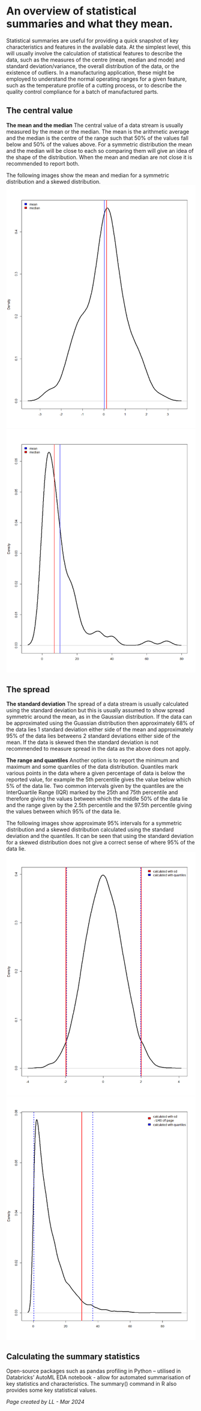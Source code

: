 # An overview of statistical summaries and what they mean. 

Statistical summaries are useful for providing a quick snapshot of key characteristics and features in the available data. 
At the simplest level, this will usually involve the calculation of statistical features to describe the data, such as 
the measures of the centre (mean, median and mode) and standard deviation/variance, the overall distribution 
of the data, or the existence of outliers. In a manufacturing application, these might be employed to understand 
the normal operating ranges for a given feature, such as the temperature profile of a cutting process, or to 
describe the quality control compliance for a batch of manufactured parts. 


## The central value

**The mean and the median**
The central value of a data stream is usually measured by the mean or the median. The mean is the arithmetic average and the median is the centre of the range such that 50% of the values fall below and 50% of the values above. For a symmetric distribution the mean and the median will be close to each so comparing them will give an idea of the shape of the distribution. When the mean and median are not close it is recommended to report both. 

The following images show the mean and median for a symmetric distribution and a skewed distribution.
![Gaussian mean and median](assets/img/meanmediannorm.png "Gaussian mean and median")
![Gamma mean and median](assets/img/meanmediangamma.png "Gamma mean and median")


## The spread

**The standard deviation**
The spread of a data stream is usually calculated using the standard deviation but this is usually assumed to show spread symmetric around the mean, as in the Gaussian distribution. If the data can be approximated using the Guassian distribution then approximately 68% of the data lies 1 standard deviation either side of the mean and approximately 95% of the data lies betweens 2 standard deviations either side of the mean.  If the data is skewed then the standard deviation is not recommended to measure spread in the data as the above does not apply. 

**The range and quantiles**
Another option is to report the minimum and maximum and some quantiles of the data distribution. Quantiles mark various points in the data where a given percentage of data is below the reported value, for example the 5th percentile gives the value below which 5% of the data lie. Two common intervals given by the quantiles are the InterQuartile Range (IQR) marked by the 25th and 75th percentile and therefore giving the values between which the middle 50% of the data lie and the range given by the 2.5th percentile and the 97.5th percentile giving the values between which 95% of the data lie. 

The following images show approximate 95% intervals for a symmetric distribution and a skewed distribution calculated using the standard deviation and the quantiles. It can be seen that using the standard deviation for a skewed distribution does not give a correct sense of where 95% of the data lie. 
![Approximate 95% interval for Gaussian](assets/img/95norm.png "Approximate 95% interval for Gaussian")
![Approximate 95% interval for Gamma](assets/img/95gamma.png "Approximate 95% interval for Gaussian")







## Calculating the summary statistics

Open-source packages such as pandas profiling in Python – utilised in Databricks’ AutoML EDA notebook - allow for automated summarisation of key statistics and characteristics. The summary() command in R also provides some key statistical values.

 *Page created by LL - Mar 2024*